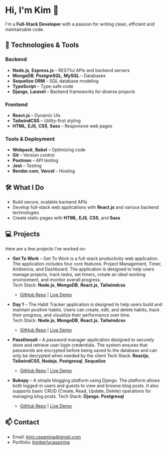 # Hi, I'm Kim 👋

I'm a **Full-Stack Developer** with a passion for writing clean, efficient and maintainable code.

## 🚀 Technologies & Tools

### Backend
- **Node.js**, **Express.js** – RESTful APIs and backend servers
- **MongoDB**, **PostgreSQL**, **MySQL** – Databases
- **Sequelize ORM** – SQL database modeling
- **TypeScript** – Type-safe code
- **Django**, **Laravel** – Backend frameworks for diverse projects

### Frontend
- **React.js** – Dynamic UIs
- **TailwindCSS** – Utility-first styling
- **HTML**, **EJS**, **CSS**, **Sass** – Responsive web pages

### Tools & Deployment
- **Webpack**, **Babel** – Optimizing code
- **Git** – Version control
- **Postman** – API testing
- **Jest** – Testing
- **Render.com**, **Vercel** – Hosting

## 🛠 What I Do
- Build secure, scalable backend APIs
- Develop full-stack web applications with **React.js** and various backend technologies
- Create static pages with **HTML**, **EJS**, **CSS**, and **Sass**

## 💻 Projects
Here are a few projects I’ve worked on:
- **Get To Work** – Get To Work is a full-stack productivity web application. The application includes four core features: Project Management, Timer, Ambience, and Dashboard. The application is designed to help users manage projects, track tasks, set timers, create an ideal working environment, and monitor overall progress.  
  Tech Stack: **Node.js**, **MongoDB**, **React.js**, **Tailwindcss**  
  - [GitHub Repo](https://github.com/kimicasamina/Get-To-Work-Mongodb-Express-React-Nodejs) | [Live Demo](https://gettowork.onrender.com/)

- **Day 1** – The Habit Tracker application is designed to help users build and maintain positive habits. Users can create, edit, and delete habits, track their progress, and visualize their performance over time.  
   Tech Stack: **Node.js**, **MongoDB**, **React.js**, **Tailwindcss**    
  - [GitHub Repo](https://github.com/kimicasamina/day1) | [Live Demo](https://day1-habit-tracker.onrender.com/)

- **Passthesalt** – A password manager application designed to securely store and retrieve user login credentials. The system ensures that passwords are encrypted before being saved to the database and can only be decrypted when needed by the client
  Tech Stack: **Reactjs**, **TailwindCSS**, **Nodejs**, **Postgresql**, **Sequelize**
  - [GitHub Repo](https://github.com/kimicasamina/passthesalt-password-manager) | [Live Demo](https://passthesalt-frontend.onrender.com/)

- **Bukopy** – A simple blogging platform using Django. The platform allows both logged-in users and guests to view and browse blog posts. It also supports basic CRUD (Create, Read, Update, Delete) operations for managing blog posts.
  Tech Stack: **Django**, **Postgresql**
  -  [GitHub Repo](https://github.com/kimicasamina/bukopy-django-blogsite) | [Live Demo](https://bukopy-blogsite.onrender.com/)

## 📫 Contact
- Email: [kimi.casamina@gmail.com](mailto:kimi.casamina@gmail.com)
- Portfolio: [kimberlycasamina](https://kimberlycasamina.onrender.com/)
